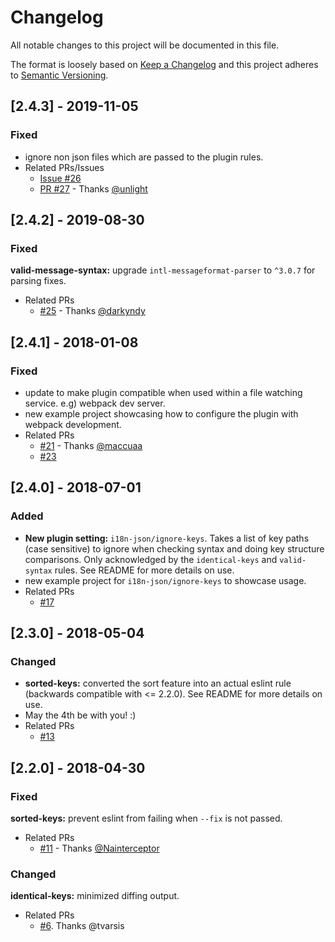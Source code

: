 # Changelog

All notable changes to this project will be documented in this file.

The format is loosely based on [Keep a Changelog](http://keepachangelog.com/en/1.0.0/)
and this project adheres to [Semantic Versioning](http://semver.org/spec/v2.0.0.html).

## [2.4.3] - 2019-11-05

### Fixed

- ignore non json files which are passed to the plugin rules.
- Related PRs/Issues
  - [Issue #26](https://github.com/godaddy/eslint-plugin-i18n-json/issues/26)
  - [PR #27](https://github.com/godaddy/eslint-plugin-i18n-json/pull/27) - Thanks [@unlight](https://github.com/unlight)


## [2.4.2] - 2019-08-30

### Fixed

**valid-message-syntax:** upgrade `intl-messageformat-parser` to `^3.0.7` for parsing fixes.
- Related PRs
  - [#25](https://github.com/godaddy/eslint-plugin-i18n-json/pull/25) - Thanks [@darkyndy](https://github.com/darkyndy)

## [2.4.1] - 2018-01-08

### Fixed

- update to make plugin compatible when used within a file watching service. e.g) webpack dev server.
- new example project showcasing how to configure the plugin with webpack development.
- Related PRs
  - [#21](https://github.com/godaddy/eslint-plugin-i18n-json/pull/21) - Thanks [@maccuaa](https://github.com/maccuaa)
  - [#23](https://github.com/godaddy/eslint-plugin-i18n-json/pull/23)

## [2.4.0] - 2018-07-01

### Added

- **New plugin setting:** `i18n-json/ignore-keys`. Takes a list of key paths (case sensitive) to ignore when checking syntax and doing key structure comparisons. Only acknowledged by the `identical-keys` and `valid-syntax` rules. See README for more details on use.
- new example project for `i18n-json/ignore-keys` to showcase usage.
- Related PRs
  - [#17](https://github.com/godaddy/eslint-plugin-i18n-json/pull/17)

## [2.3.0] - 2018-05-04

### Changed

- **sorted-keys:** converted the sort feature into an actual eslint rule (backwards compatible with <= 2.2.0). See README for more details on use.
- May the 4th be with you! :)
- Related PRs
  - [#13](https://github.com/godaddy/eslint-plugin-i18n-json/pull/13)

## [2.2.0] - 2018-04-30

### Fixed

**sorted-keys:** prevent eslint from failing when `--fix` is not passed.
- Related PRs
  - [#11](https://github.com/godaddy/eslint-plugin-i18n-json/pull/11) - Thanks [@Nainterceptor](https://github.com/Nainterceptor)

### Changed

**identical-keys:** minimized diffing output.
- Related PRs
  - [#6](https://github.com/godaddy/eslint-plugin-i18n-json/pull/6).
Thanks @tvarsis

